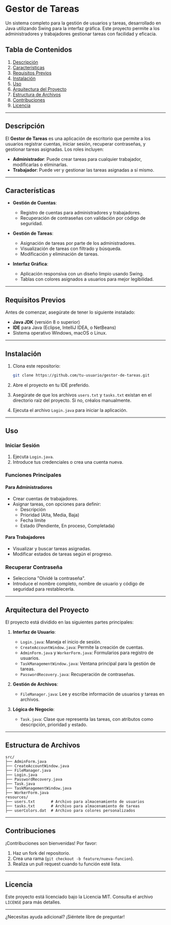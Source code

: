 # Gestor de Tareas

Un sistema completo para la gestión de usuarios y tareas, desarrollado en Java utilizando Swing para la interfaz gráfica. Este proyecto permite a los administradores y trabajadores gestionar tareas con facilidad y eficacia.

## Tabla de Contenidos

1. [Descripción](#descripción)
2. [Características](#características)
3. [Requisitos Previos](#requisitos-previos)
4. [Instalación](#instalación)
5. [Uso](#uso)
6. [Arquitectura del Proyecto](#arquitectura-del-proyecto)
7. [Estructura de Archivos](#estructura-de-archivos)
8. [Contribuciones](#contribuciones)
9. [Licencia](#licencia)

---

## Descripción

El **Gestor de Tareas** es una aplicación de escritorio que permite a los usuarios registrar cuentas, iniciar sesión, recuperar contraseñas, y gestionar tareas asignadas. Los roles incluyen:

- **Administrador**: Puede crear tareas para cualquier trabajador, modificarlas o eliminarlas.
- **Trabajador**: Puede ver y gestionar las tareas asignadas a sí mismo.

---

## Características

- **Gestión de Cuentas**:
  - Registro de cuentas para administradores y trabajadores.
  - Recuperación de contraseñas con validación por código de seguridad.
  
- **Gestión de Tareas**:
  - Asignación de tareas por parte de los administradores.
  - Visualización de tareas con filtrado y búsqueda.
  - Modificación y eliminación de tareas.

- **Interfaz Gráfica**:
  - Aplicación responsiva con un diseño limpio usando Swing.
  - Tablas con colores asignados a usuarios para mejor legibilidad.

---

## Requisitos Previos

Antes de comenzar, asegúrate de tener lo siguiente instalado:

- **Java JDK** (versión 8 o superior)
- **IDE** para Java (Eclipse, IntelliJ IDEA, o NetBeans)
- Sistema operativo Windows, macOS o Linux.

---

## Instalación

1. Clona este repositorio:
   ```bash
   git clone https://github.com/tu-usuario/gestor-de-tareas.git
   ```

2. Abre el proyecto en tu IDE preferido.

3. Asegúrate de que los archivos `users.txt` y `tasks.txt` existan en el directorio raíz del proyecto. Si no, créalos manualmente.

4. Ejecuta el archivo `Login.java` para iniciar la aplicación.

---

## Uso

### Iniciar Sesión
1. Ejecuta `Login.java`.
2. Introduce tus credenciales o crea una cuenta nueva.

### Funciones Principales
#### Para Administradores
- Crear cuentas de trabajadores.
- Asignar tareas, con opciones para definir:
  - Descripción
  - Prioridad (Alta, Media, Baja)
  - Fecha límite
  - Estado (Pendiente, En proceso, Completada)

#### Para Trabajadores
- Visualizar y buscar tareas asignadas.
- Modificar estados de tareas según el progreso.

### Recuperar Contraseña
- Selecciona "Olvidé la contraseña".
- Introduce el nombre completo, nombre de usuario y código de seguridad para restablecerla.

---

## Arquitectura del Proyecto

El proyecto está dividido en las siguientes partes principales:

1. **Interfaz de Usuario**:
   - `Login.java`: Maneja el inicio de sesión.
   - `CreateAccountWindow.java`: Permite la creación de cuentas.
   - `AdminForm.java` y `WorkerForm.java`: Formularios para registro de usuarios.
   - `TaskManagementWindow.java`: Ventana principal para la gestión de tareas.
   - `PasswordRecovery.java`: Recuperación de contraseñas.

2. **Gestión de Archivos**:
   - `FileManager.java`: Lee y escribe información de usuarios y tareas en archivos.

3. **Lógica de Negocio**:
   - `Task.java`: Clase que representa las tareas, con atributos como descripción, prioridad y estado.

---

## Estructura de Archivos

```plaintext
src/
├── AdminForm.java
├── CreateAccountWindow.java
├── FileManager.java
├── Login.java
├── PasswordRecovery.java
├── Task.java
├── TaskManagementWindow.java
├── WorkerForm.java
resources/
├── users.txt       # Archivo para almacenamiento de usuarios
├── tasks.txt       # Archivo para almacenamiento de tareas
├── userColors.dat  # Archivo para colores personalizados
```

---

## Contribuciones

¡Contribuciones son bienvenidas! Por favor:

1. Haz un fork del repositorio.
2. Crea una rama (`git checkout -b feature/nueva-funcion`).
3. Realiza un pull request cuando tu función esté lista.

---

## Licencia

Este proyecto está licenciado bajo la Licencia MIT. Consulta el archivo `LICENSE` para más detalles.

---

¿Necesitas ayuda adicional? ¡Siéntete libre de preguntar!

